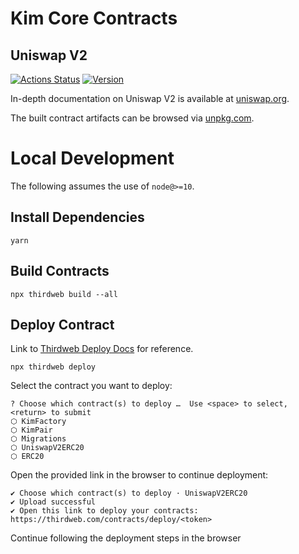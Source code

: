 # Kim Core Contracts

## Uniswap V2

[![Actions Status](https://github.com/Uniswap/uniswap-v2-core/workflows/CI/badge.svg)](https://github.com/Uniswap/uniswap-v2-core/actions)
[![Version](https://img.shields.io/npm/v/@uniswap/v2-core)](https://www.npmjs.com/package/@uniswap/v2-core)

In-depth documentation on Uniswap V2 is available at [uniswap.org](https://uniswap.org/docs).

The built contract artifacts can be browsed via [unpkg.com](https://unpkg.com/browse/@uniswap/v2-core@latest/).

# Local Development

The following assumes the use of `node@>=10`.

## Install Dependencies

`yarn`

## Build Contracts

`npx thirdweb build --all`

## Deploy Contract

Link to [Thirdweb Deploy Docs](https://portal.thirdweb.com/deploy) for reference.

`npx thirdweb deploy`

Select the contract you want to deploy:

```
? Choose which contract(s) to deploy …  Use <space> to select, <return> to submit
⬡ KimFactory
⬡ KimPair
⬡ Migrations
⬡ UniswapV2ERC20
⬡ ERC20
```

Open the provided link in the browser to continue deployment:

```
✔ Choose which contract(s) to deploy · UniswapV2ERC20
✔ Upload successful
✔ Open this link to deploy your contracts: https://thirdweb.com/contracts/deploy/<token>
```

Continue following the deployment steps in the browser
